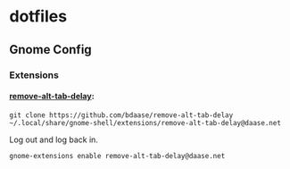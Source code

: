 # dotfiles

## Gnome Config

### Extensions

#### [remove-alt-tab-delay](https://github.com/bdaase/remove-alt-tab-delay):

```fish
git clone https://github.com/bdaase/remove-alt-tab-delay ~/.local/share/gnome-shell/extensions/remove-alt-tab-delay@daase.net
```

Log out and log back in.

```fish
gnome-extensions enable remove-alt-tab-delay@daase.net
```
